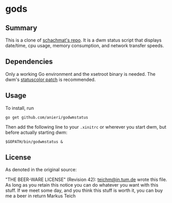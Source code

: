 # gods

## Summary

This is a clone of [schachmat's repo](https://github.com/schachmat/gods).
It is a dwm status script that displays date/time, cpu usage, memory 
consumption, and network transfer speeds.

## Dependencies

Only a working Go environment and the xsetroot binary is needed.
The dwm's [statuscolor patch](http://dwm.suckless.org/patches/statuscolors) 
is recommended.

## Usage

To install, run

	go get github.com/anieri/godwmstatus

Then add the following line to your `.xinitrc` or wherever you start dwm, but
before actually starting dwm:

	$GOPATH/bin/godwmstatus &

## License

As denoted in the original source:

"THE BEER-WARE LICENSE" (Revision 42):
<teichm@in.tum.de> wrote this file. As long as you retain this notice you
can do whatever you want with this stuff. If we meet some day, and you think
this stuff is worth it, you can buy me a beer in return Markus Teich
